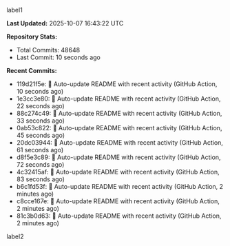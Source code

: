 
label1 
<!-- ACTIVITY_START -->
**Last Updated:** 2025-10-07 16:43:22 UTC

**Repository Stats:**
- Total Commits: 48648
- Last Commit: 10 seconds ago

**Recent Commits:**
- 119d21f5e: 🤖 Auto-update README with recent activity (GitHub Action, 10 seconds ago)
- 1e3cc3e80: 🤖 Auto-update README with recent activity (GitHub Action, 22 seconds ago)
- 88c274c49: 🤖 Auto-update README with recent activity (GitHub Action, 33 seconds ago)
- 0ab53c822: 🤖 Auto-update README with recent activity (GitHub Action, 45 seconds ago)
- 20dc03944: 🤖 Auto-update README with recent activity (GitHub Action, 61 seconds ago)
- d8f5e3c89: 🤖 Auto-update README with recent activity (GitHub Action, 72 seconds ago)
- 4c32415af: 🤖 Auto-update README with recent activity (GitHub Action, 83 seconds ago)
- b6c1fd53f: 🤖 Auto-update README with recent activity (GitHub Action, 2 minutes ago)
- c8cce167e: 🤖 Auto-update README with recent activity (GitHub Action, 2 minutes ago)
- 81c3b0d63: 🤖 Auto-update README with recent activity (GitHub Action, 2 minutes ago)
<!-- ACTIVITY_END -->

label2
